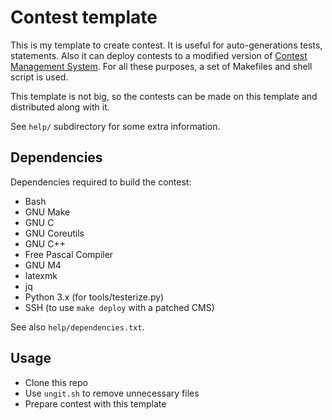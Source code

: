 # Contest template

This is my template to create contest. It is useful for auto-generations tests, statements. Also it can deploy contests to a modified version of [Contest Management System](https://github.com/alex65536/cms). For all these purposes, a set of Makefiles and shell script is used.

This template is not big, so the contests can be made on this template and distributed along with it.

See `help/` subdirectory for some extra information.

## Dependencies

Dependencies required to build the contest:

  - Bash  
  - GNU Make  
  - GNU C  
  - GNU Coreutils  
  - GNU C++  
  - Free Pascal Compiler  
  - GNU M4  
  - latexmk  
  - jq  
  - Python 3.x (for tools/testerize.py)  
  - SSH (to use `make deploy` with a patched CMS)

See also `help/dependencies.txt`.

## Usage

- Clone this repo 
- Use `ungit.sh` to remove unnecessary files
- Prepare contest with this template
